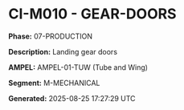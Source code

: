 # CI-M010 - GEAR-DOORS

**Phase:** 07-PRODUCTION

**Description:** Landing gear doors

**AMPEL:** AMPEL-01-TUW (Tube and Wing)

**Segment:** M-MECHANICAL

**Generated:** 2025-08-25 17:27:29 UTC
